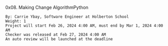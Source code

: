  0x08. Making Change
AlgorithmPython

    By: Carrie Ybay, Software Engineer at Holberton School
    Weight: 1
    Project will start Feb 26, 2024 4:00 AM, must end by Mar 1, 2024 4:00 AM
    Checker was released at Feb 27, 2024 4:00 AM
    An auto review will be launched at the deadline
